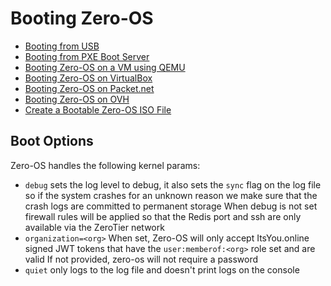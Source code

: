 # Booting Zero-OS

* [Booting from USB](usb.md)
* [Booting from PXE Boot Server](pxe.md)
* [Booting Zero-OS on a VM using QEMU](qemu.md)
* [Booting Zero-OS on VirtualBox](virtualbox.md)
* [Booting Zero-OS on Packet.net](packet.md)
* [Booting Zero-OS on OVH](ovh.md)
* [Create a Bootable Zero-OS ISO File](iso.md)

## Boot Options

Zero-OS handles the following kernel params:
* `debug` sets the log level to debug, it also sets the `sync` flag on the log file so if the system crashes for an unknown reason we make sure that the crash logs are committed to permanent storage
When debug is not set firewall rules will be applied so that the Redis port and ssh are only available via the ZeroTier network
* `organization=<org>` When set, Zero-OS will only accept ItsYou.online signed JWT tokens that have the `user:memberof:<org>` role set and are valid
If not provided, zero-os will not require a password
* `quiet` only logs to the log file and doesn't print logs on the console
